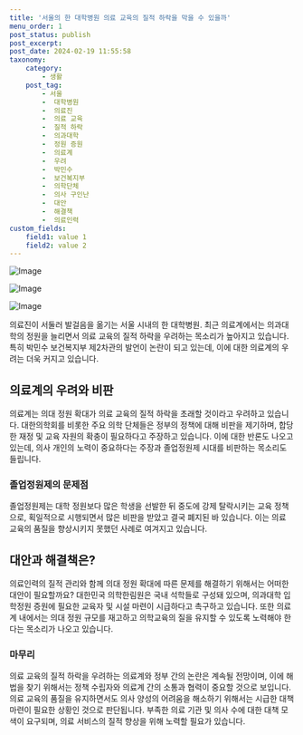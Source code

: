 ```yaml
---
title: '서울의 한 대학병원 의료 교육의 질적 하락을 막을 수 있을까'
menu_order: 1
post_status: publish
post_excerpt: 
post_date: 2024-02-19 11:55:58
taxonomy:
    category:
        - 생활
    post_tag:
        - 서울
        -  대학병원
        -  의료진
        -  의료 교육
        -  질적 하락
        -  의과대학
        -  정원 증원
        -  의료계
        -  우려
        -  박민수
        -  보건복지부
        -  의학단체
        -  의사 구인난
        -  대안
        -  해결책
        -  의료인력
custom_fields:
    field1: value 1
    field2: value 2
---
```


![Image](https://imgnews.pstatic.net/image/008/2024/02/13/0004997708_001_20240213085101018.jpg?type=w647)

![Image](https://imgnews.pstatic.net/image/008/2024/02/13/0004997708_002_20240213085101110.jpg?type=w647)

![Image](https://imgnews.pstatic.net/image/008/2024/02/13/0004997708_003_20240213085101151.jpg?type=w647)

의료진이 서둘러 발걸음을 옮기는 서울 시내의 한 대학병원. 최근 의료계에서는 의과대학의 정원을 늘리면서 의료 교육의 질적 하락을 우려하는 목소리가 높아지고 있습니다. 특히 박민수 보건복지부 제2차관의 발언이 논란이 되고 있는데, 이에 대한 의료계의 우려는 더욱 커지고 있습니다.
## 의료계의 우려와 비판
의료계는 의대 정원 확대가 의료 교육의 질적 하락을 초래할 것이라고 우려하고 있습니다. 대한의학회를 비롯한 주요 의학 단체들은 정부의 정책에 대해 비판을 제기하며, 합당한 재정 및 교육 자원의 확충이 필요하다고 주장하고 있습니다. 이에 대한 반론도 나오고 있는데, 의사 개인의 노력이 중요하다는 주장과 졸업정원제 시대를 비판하는 목소리도 들립니다.
### 졸업정원제의 문제점
졸업정원제는 대학 정원보다 많은 학생을 선발한 뒤 중도에 강제 탈락시키는 교육 정책으로, 획일적으로 시행되면서 많은 비판을 받았고 결국 폐지된 바 있습니다. 이는 의료 교육의 품질을 향상시키지 못했던 사례로 여겨지고 있습니다.
## 대안과 해결책은?
의료인력의 질적 관리와 함께 의대 정원 확대에 따른 문제를 해결하기 위해서는 어떠한 대안이 필요할까요? 대한민국 의학한림원은 국내 석학들로 구성돼 있으며, 의과대학 입학정원 증원에 필요한 교육자 및 시설 마련이 시급하다고 촉구하고 있습니다. 또한 의료계 내에서는 의대 정원 규모를 재고하고 의학교육의 질을 유지할 수 있도록 노력해야 한다는 목소리가 나오고 있습니다.
### 마무리
의료 교육의 질적 하락을 우려하는 의료계와 정부 간의 논란은 계속될 전망이며, 이에 해법을 찾기 위해서는 정책 수립자와 의료계 간의 소통과 협력이 중요할 것으로 보입니다. 의료 교육의 품질을 유지하면서도 의사 양성의 어려움을 해소하기 위해서는 시급한 대책 마련이 필요한 상황인 것으로 판단됩니다. 부족한 의료 기관 및 의사 수에 대한 대책 모색이 요구되며, 의료 서비스의 질적 향상을 위해 노력할 필요가 있습니다.
